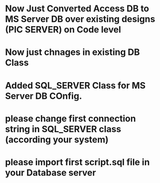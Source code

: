 # Now Just Converted Access DB to MS Server DB over existing designs (PIC SERVER)  on Code level

# Now just chnages in existing DB Class

# Added SQL_SERVER Class for MS Server DB COnfig.

# please change first connection string in SQL_SERVER class (according your system)

# please import first script.sql file in your Database server
